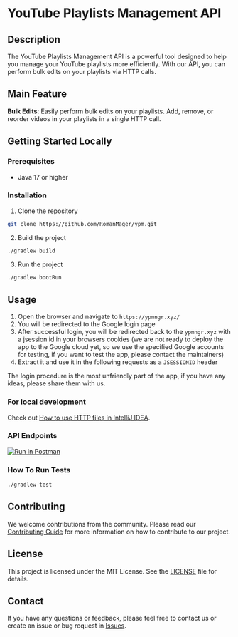 # YouTube Playlists Management API

## Description

The YouTube Playlists Management API is a powerful tool designed to help you manage your YouTube
playlists more efficiently. With our API, you can perform bulk edits on your playlists via HTTP calls.

## Main Feature

**Bulk Edits**: Easily perform bulk edits on your playlists. Add, remove, or reorder videos in
  your playlists in a single HTTP call.

## Getting Started Locally

### Prerequisites

- Java 17 or higher

### Installation

1. Clone the repository
```bash
git clone https://github.com/RomanMager/ypm.git
```

2. Build the project
```bash
./gradlew build
```

3. Run the project
```bash
./gradlew bootRun
```

## Usage

1. Open the browser and navigate to `https://ypmngr.xyz/`
2. You will be redirected to the Google login page
3. After successful login, you will be redirected back to the `ypmngr.xyz` with a jsession id in your
   browsers cookies (we are not ready to deploy the app to the Google
   cloud yet, so we use the specified Google accounts for testing, if you want to test the app,
   please contact the maintainers)
4. Extract it and use it in the following requests as a `JSESSIONID` header

The login procedure is the most unfriendly part of the app, if you have any ideas, please share them
with us.

### For local development

Check out [How to use HTTP files in IntelliJ IDEA](https://github.com/RomanMager/ypm/blob/main/docs/how_to_use_http_files.md).

### API Endpoints

<a href="https://www.postman.com/ypmanager/workspace/ypm-api" target="_blank">
    <img alt="Run in Postman" src="https://run.pstmn.io/button.svg"/>
</a>

### How To Run Tests

```bash
./gradlew test
```

## Contributing

We welcome contributions from the community. Please read
our [Contributing Guide](https://github.com/RomanMager/ypm/blob/main/.github/CONTRIBUTING.md) for
more information on how to contribute to our project.

## License

This project is licensed under the MIT License. See
the [LICENSE](https://github.com/RomanMager/ypm/blob/main/LICENSE) file for details.


## Contact

If you have any questions or feedback, please feel free to contact us or create an issue or bug
request in [Issues](https://github.com/RomanMager/ypm/issues/new/choose).
